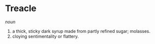 # Treacle

*noun*

1. a thick, sticky dark syrup made from partly refined sugar; molasses.
2. cloying sentimentality or flattery.
